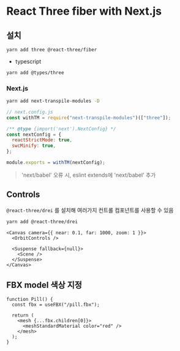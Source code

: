 # React Three fiber with Next.js

## 설치

```BASH
yarn add three @react-three/fiber
```

- typescript

```BASH
yarn add @types/three
```

### Next.js

```BASH
yarn add next-transpile-modules -D
```

```js
// next.config.js
const withTM = require("next-transpile-modules")(["three"]);

/** @type {import('next').NextConfig} */
const nextConfig = {
  reactStrictMode: true,
  swcMinify: true,
};

module.exports = withTM(nextConfig);
```

> 'next/babel' 오류 시, eslint extends에 'next/babel' 추가

## Controls

`@react-three/drei` 를 설치해 여러가지 컨트롤 컴포넌트를 사용할 수 있음

```BASH
yarn add @react-three/drei
```

```tsx
<Canvas camera={{ near: 0.1, far: 1000, zoom: 1 }}>
  <OrbitControls />

  <Suspense fallback={null}>
    <Scene />
  </Suspense>
</Canvas>
```

## FBX model 색상 지정

```tsx
function Pill() {
  const fbx = useFBX("/pill.fbx");

  return (
    <mesh {...fbx.children[0]}>
      <meshStandardMaterial color="red" />
    </mesh>
  );
}
````
